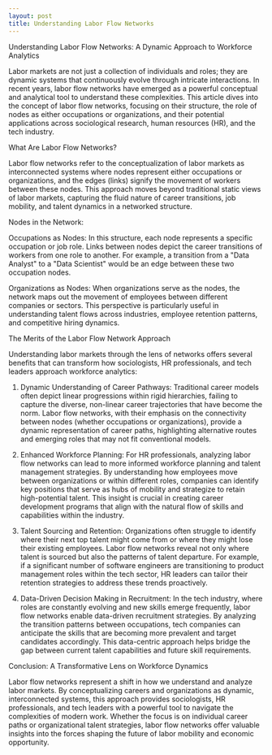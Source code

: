```yaml
---
layout: post
title: Understanding Labor Flow Networks
---
```


Understanding Labor Flow Networks: A Dynamic Approach to Workforce Analytics

Labor markets are not just a collection of individuals and roles; they are dynamic systems that continuously evolve through intricate interactions. In recent years, labor flow networks have emerged as a powerful conceptual and analytical tool to understand these complexities. This article dives into the concept of labor flow networks, focusing on their structure, the role of nodes as either occupations or organizations, and their potential applications across sociological research, human resources (HR), and the tech industry. 

What Are Labor Flow Networks?

Labor flow networks refer to the conceptualization of labor markets as interconnected systems where nodes represent either occupations or organizations, and the edges (links) signify the movement of workers between these nodes. This approach moves beyond traditional static views of labor markets, capturing the fluid nature of career transitions, job mobility, and talent dynamics in a networked structure.

Nodes in the Network:

Occupations as Nodes: In this structure, each node represents a specific occupation or job role. Links between nodes depict the career transitions of workers from one role to another. For example, a transition from a "Data Analyst" to a "Data Scientist" would be an edge between these two occupation nodes.

Organizations as Nodes: When organizations serve as the nodes, the network maps out the movement of employees between different companies or sectors. This perspective is particularly useful in understanding talent flows across industries, employee retention patterns, and competitive hiring dynamics.


The Merits of the Labor Flow Network Approach

Understanding labor markets through the lens of networks offers several benefits that can transform how sociologists, HR professionals, and tech leaders approach workforce analytics:

1. Dynamic Understanding of Career Pathways: Traditional career models often depict linear progressions within rigid hierarchies, failing to capture the diverse, non-linear career trajectories that have become the norm. Labor flow networks, with their emphasis on the connectivity between nodes (whether occupations or organizations), provide a dynamic representation of career paths, highlighting alternative routes and emerging roles that may not fit conventional models.


2. Enhanced Workforce Planning: For HR professionals, analyzing labor flow networks can lead to more informed workforce planning and talent management strategies. By understanding how employees move between organizations or within different roles, companies can identify key positions that serve as hubs of mobility and strategize to retain high-potential talent. This insight is crucial in creating career development programs that align with the natural flow of skills and capabilities within the industry.


3. Talent Sourcing and Retention: Organizations often struggle to identify where their next top talent might come from or where they might lose their existing employees. Labor flow networks reveal not only where talent is sourced but also the patterns of talent departure. For example, if a significant number of software engineers are transitioning to product management roles within the tech sector, HR leaders can tailor their retention strategies to address these trends proactively.


4. Data-Driven Decision Making in Recruitment: In the tech industry, where roles are constantly evolving and new skills emerge frequently, labor flow networks enable data-driven recruitment strategies. By analyzing the transition patterns between occupations, tech companies can anticipate the skills that are becoming more prevalent and target candidates accordingly. This data-centric approach helps bridge the gap between current talent capabilities and future skill requirements.

Conclusion: A Transformative Lens on Workforce Dynamics

Labor flow networks represent a shift in how we understand and analyze labor markets. By conceptualizing careers and organizations as dynamic, interconnected systems, this approach provides sociologists, HR professionals, and tech leaders with a powerful tool to navigate the complexities of modern work. Whether the focus is on individual career paths or organizational talent strategies, labor flow networks offer valuable insights into the forces shaping the future of labor mobility and economic opportunity.
